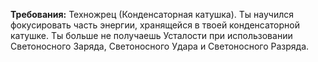 **Требования:** Техножрец (Конденсаторная катушка).
Ты научился фокусировать часть энергии, хранящейся в твоей конденсаторной катушке. Ты больше не получаешь Усталости при использовании Светоносного Заряда, Светоносного Удара и Светоносного Разряда.